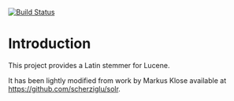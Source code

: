 [![Build Status](https://travis-ci.org/jhu-digital-manuscripts/lucene-latin-stemmer.png?branch=master)](https://travis-ci.org/jhu-digital-manuscripts/lucene-latin-stemmer)

# Introduction

This project provides a Latin stemmer for Lucene.

It has been lightly modified from work by Markus Klose available at
https://github.com/scherziglu/solr.


